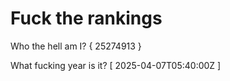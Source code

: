 # Fuck the rankings

Who the hell am I?
{ 25274913 }

What fucking year is it?
[ 2025-04-07T05:40:00Z ]
